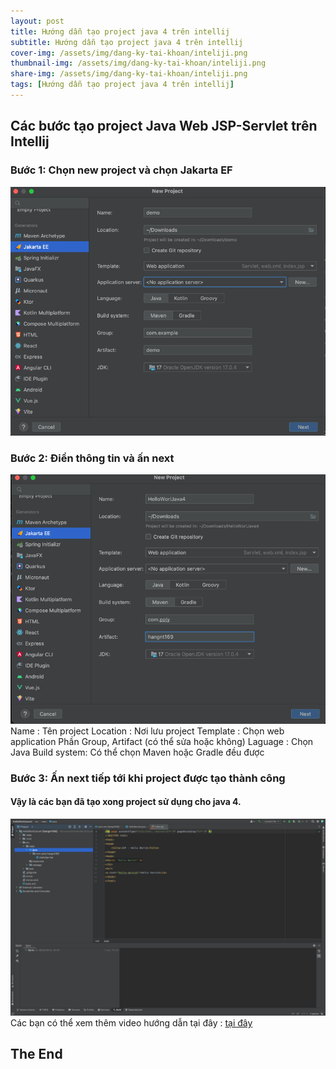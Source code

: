 ```yaml
---
layout: post
title: Hướng dẫn tạo project java 4 trên intellij 
subtitle: Hướng dẫn tạo project java 4 trên intellij
cover-img: /assets/img/dang-ky-tai-khoan/inteliji.png
thumbnail-img: /assets/img/dang-ky-tai-khoan/inteliji.png
share-img: /assets/img/dang-ky-tai-khoan/inteliji.png
tags: [Hướng dẫn tạo project java 4 trên intellij]
---
```


## Các bước tạo project Java Web JSP-Servlet trên Intellij
### Bước 1: Chọn new project và chọn Jakarta EF
![img_10.png](../assets/img/tao-project-java-4-inteliji/img_10.png)

### Bước 2: Điền thông tin và ấn next
![img_12.png](../assets/img/tao-project-java-4-inteliji/img_12.png)
Name : Tên project 
Location : Nơi lưu project 
Template : Chọn web application 
Phần Group, Artifact (có thể sửa hoặc không)
Laguage : Chọn Java 
Build system: Có thể chọn Maven hoặc Gradle đều được
### Bước 3: Ấn next tiếp tới khi project được tạo thành công

#### Vậy là các bạn đã tạo xong project sử dụng cho java 4.
![img_13.png](../assets/img/tao-project-java-4-inteliji/img_13.png)
<br/>
Các bạn có thể xem thêm video hướng dẫn tại đây : [tại đây](https://youtu.be/3JiWOF-KM5c)

## The End
